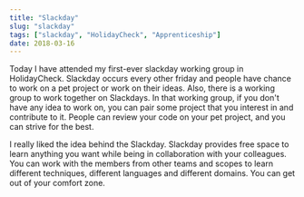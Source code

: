 ```yaml
---
title: "Slackday"
slug: "slackday"
tags: ["slackday", "HolidayCheck", "Apprenticeship"]
date: 2018-03-16
---
```


Today I have attended my first-ever slackday working group in HolidayCheck. Slackday occurs every other friday and people have chance to work on a pet project or work on their ideas. Also, there is a working group to work together on Slackdays. In that working group, if you don't have any idea to work on, you can pair some project that you interest in and contribute to it. People can review your code on your pet project, and you can strive for the best.

I really liked the idea behind the Slackday. Slackday provides free space to learn anything you want while being in collaboration with your colleagues. You can work with the members from other teams and scopes to learn different techniques, different languages and different domains. You can get out of your comfort zone.
